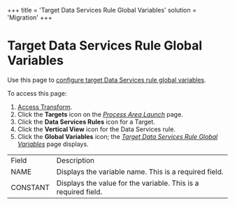 +++
title = 'Target Data Services Rule Global Variables'
solution = 'Migration'
+++

# Target Data Services Rule Global Variables

<div class="use">

Use this page to <span style="background: #ffffff;">[configure target
Data Services rule global
variables](../Use_Cases/Configure_Target_DS_Rule_Global_Var.htm).</span>

</div>

To access this page:

1.  [Access Transform](../Config/Access_Transform.htm).
2.  Click the **Targets** icon on the *[Process Area
    Launch](Process_Area_Launch.htm)* page.
3.  Click the **Data Services Rules** icon for a Target.
4.  Click the **Vertical View** icon for the Data Services rule.
5.  Click the **Global Variables** icon; the *[Target Data Services Rule
    Global Variables](#)* page
displays.

|          |                                                                |
| -------- | -------------------------------------------------------------- |
| Field    | Description                                                    |
| NAME     | Displays the variable name. This is a required field.          |
| CONSTANT | Displays the value for the variable. This is a required field. |
